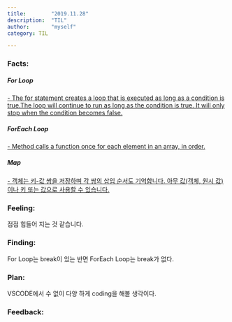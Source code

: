 ```yaml
---
title:        "2019.11.28"
description:  "TIL"
author:       "myself"
category: TIL

---
```


### Facts:
##### For Loop
[- The for statement creates a loop that is executed as long as a condition is true.The loop will continue to run as long as the condition is true. It will only stop when the condition becomes false.](https://www.w3schools.com/jsref/jsref_for.asp)

##### ForEach Loop
[- Method calls a function once for each element in an array, in order.](https://www.w3schools.com/jsref/jsref_foreach.asp)

##### Map
[- 객체는 키-값 쌍을 저장하며 각 쌍의 삽입 순서도 기억합니다. 아무 값(객체, 원시 값)이나 키 또는 값으로 사용할 수 있습니다.](https://developer.mozilla.org/ko/docs/Web/JavaScript/Reference/Global_Objects/Map)

### Feeling: 
점점 힘들어 지는 것 같습니다. 

### Finding: 
For Loop는 break이 있는 반면 ForEach Loop는 break가 없다.

### Plan: 
VSCODE에서 수 없이 다양 하게 coding을 해볼 생각이다.

### Feedback:
